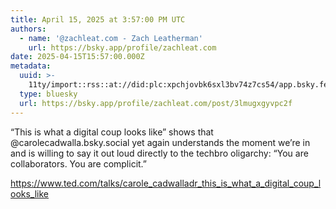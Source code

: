 ```yaml
---
title: April 15, 2025 at 3:57:00 PM UTC
authors:
  - name: '@zachleat.com - Zach Leatherman'
    url: https://bsky.app/profile/zachleat.com
date: 2025-04-15T15:57:00.000Z
metadata:
  uuid: >-
    11ty/import::rss::at://did:plc:xpchjovbk6sxl3bv74z7cs54/app.bsky.feed.post/3lmugxgyvpc2f
  type: bluesky
  url: https://bsky.app/profile/zachleat.com/post/3lmugxgyvpc2f
---
```

“This is what a digital coup looks like” shows that @carolecadwalla.bsky.social yet again understands the moment we’re in and is willing to say it out loud directly to the techbro oligarchy: “You are collaborators. You are complicit.”

https://www.ted.com/talks/carole_cadwalladr_this_is_what_a_digital_coup_looks_like